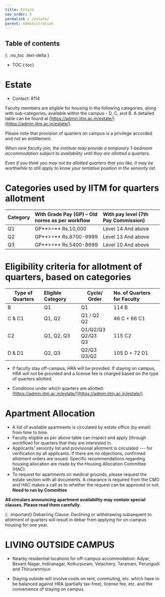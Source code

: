 ```yaml
---
title: Estate
nav_order: 3
permalink : /estate/
parent: Administration
---
```

## Table of contents
{: .no_toc .text-delta } 
* TOC
{:toc}

# Estate

* Contact: 8114 

Faculty members are eligible for housing in the following categories, along with sub-categories, available within the campus \- D, C, and B. A detailed table can be found at [https://admin.iitm.ac.in/estate/](https://admin.iitm.ac.in/estate/) 

Please note that provision of quarters on campus is a privilege accorded and not an entitlement.

*When new faculty join, the institute may provide a temporary 1-bedroom accommodation subject to availability until they are allotted a quarters.* 

*Even if you think you may not be allotted quarters that you like, it may be worthwhile to still apply to know your tentative position in the seniority list.*

# Categories used by IITM for quarters allotment

| Category | With Grade Pay (GP) – Old norms as per workflow | With pay level (7th Pay Commission) |
| :---- | :---- | :---- |
| Q1 | GP**\>=** Rs.10,000 | Level 14 And above |
| Q2 | GP**\>=** Rs.8700-9999 | Level 13 And above |
| Q3 | GP**\>=** Rs.5400-8699 | Level 10 And above |

# Eligibility criteria for allotment of quarters, based on categories

| Type of Quarters | Eligible Category | Cycle/ Order | No. of Quarters for Faculty  |
| ----- | :---- | ----- | :---- |
| B | Q1 | Q1 | 114 B |
| C & C1 | Q1, Q2 | Q1 / Q2 <br> Q2  | 46 C \+ 66 C1 |
| C2 | Q1, Q2, Q3 | Q1/Q2/Q3 <br> Q2/Q3 <br> Q3 | 115 C2 |
| D & D1 | Q2, Q3 | Q2/Q3 <br> Q3/Q2 | 105 D \+ 72 D1  |

* If faculty stay off-campus, HRA will be provided. If staying on campus, HRA will not be provided and a license fee is charged based on the type of quarters allotted.           

* Conditions under which quarters are allotted: [https://admin.iitm.ac.in/estate/](https://admin.iitm.ac.in/estate/) 

# Apartment Allocation

* A list of available apartments is circulated by estate office (by email) from time to time. 
* Faculty eligible as per above table can inspect and apply (through workflow) for quarters that they are interested in. 
* Applicants’ seniority list and provisional allotment is circulated --- for verification by all applicants. If there are no objections, 
confirmed allotment orders are issued.  Specific recommendations regarding housing allocation are made by the Housing Allocation Committee
(HAC).
* To request for apartments on medical grounds, please request the estate section with all documents. 
A clearance is required from the CMO and HAC makes a call as to whether the request can be approved or not. **Need to run by Committee**

**All circulars announcing apartment availability may contain special clauses. Please read them carefully.**

{: .important} 
Debarring Clause: Declining or withdrawing subsequent to allotment of quarters will result in debar from applying for on-campus housing for one year.

# LIVING OUTSIDE CAMPUS

* Nearby residential locations for off-campus accommodation: Adyar, Besant Nagar, Indiranagar, Kotturpuram, Velachery, Taramani, Perungudi and Thiruvanmiyur. 

* Staying outside will involve costs on rent, commuting, etc. which have to be balanced against HRA (partially tax-free), license fee, etc. and the convenience of staying on campus.